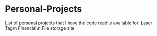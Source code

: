 # Personal-Projects
List of personal projects that I have the code readily available for:
Laser Tag\n
Financial\n
File storage site
